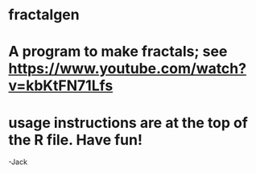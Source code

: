 # fractalgen
# A program to make fractals; see https://www.youtube.com/watch?v=kbKtFN71Lfs

# usage instructions are at the top of the R file. Have fun!

-Jack
